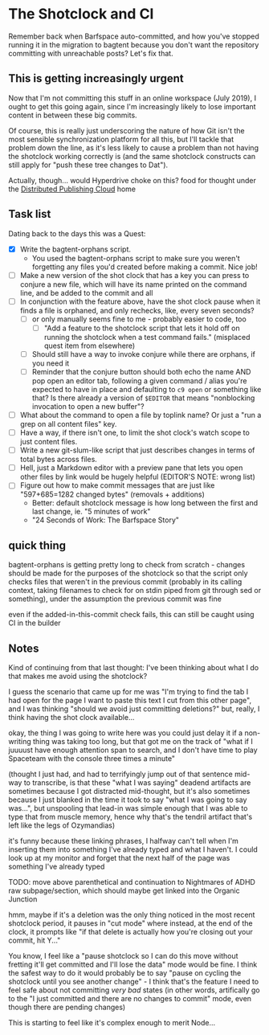 # The Shotclock and CI

Remember back when Barfspace auto-committed, and how you've stopped running it in the migration to bagtent because you don't want the repository committing with unreachable posts? Let's fix that.

## This is getting increasingly urgent

Now that I'm not committing this stuff in an online workspace (July 2019), I ought to get this going again, since I'm increasingly likely to lose important content in between these big commits.

Of course, this is really just underscoring the nature of how Git isn't the most sensible synchronization platform for all this, but I'll tackle that problem down the line, as it's less likely to cause a problem than not having the shotclock working correctly is (and the same shotclock constructs can still apply for "push these tree changes to Dat").

Actually, though... would Hyperdrive choke on this? food for thought under the [Distributed Publishing Cloud](6fdbde81-2cf8-434d-9a12-31e48214eeec.md) home

## Task list

Dating back to the days this was a Quest:

- [x] Write the bagtent-orphans script.
  - You used the bagtent-orphans script to make sure you weren't forgetting any files you'd created before making a commit. Nice job!
- [ ] Make a new version of the shot clock that has a key you can press to conjure a new file, which will have its name printed on the command line, and be added to the commit and all
- [ ] In conjunction with the feature above, have the shot clock pause when it finds a file is orphaned, and only rechecks, like, every seven seconds?
  - [ ] or only manually seems fine to me - probably easier to code, too
    - [ ] "Add a feature to the shotclock script that lets it hold off on running the shotclock when a test command fails." (misplaced quest item from elsewhere)
  - [ ] Should still have a way to invoke conjure while there are orphans, if you need it
  - [ ] Reminder that the conjure button should both echo the name AND pop open an editor tab, following a given command / alias you're expected to have in place and defaulting to `c9 open` or something like that? Is there already a version of `$EDITOR` that means "nonblocking invocation to open a new buffer"?
- [ ] What about the command to open a file by toplink name? Or just a "run a grep on all content files" key.
- [ ] Have a way, if there isn't one, to limit the shot clock's watch scope to just content files.
- [ ] Write a new git-slum-like script that just describes changes in terms of total bytes across files.
- [ ] Hell, just a Markdown editor with a preview pane that lets you open other files by link would be hugely helpful (EDITOR'S NOTE: wrong list)
- [ ] Figure out how to make commit messages that are just like "597+685=1282 changed bytes" (removals + additions)
  - Better: default shotclock message is how long between the first and last change, ie. "5 minutes of work"
  - "24 Seconds of Work: The Barfspace Story"

## quick thing

bagtent-orphans is getting pretty long to check from scratch - changes should be made for the purposes of the shotclock so that the script only checks files that weren't in the previous commit (probably in its calling context, taking filenames to check for on stdin piped from git through sed or something), under the assumption the previous commit was fine

even if the added-in-this-commit check fails, this can still be caught using CI in the builder

## Notes

Kind of continuing from that last thought: I've been thinking about what I do that makes me avoid using the shotclock?

I guess the scenario that came up for me was "I'm trying to find the tab I had open for the page I want to paste this text I cut from this other page", and I was thinking "should we avoid just committing deletions?" but, really, I think having the shot clock available...

okay, the thing I was going to write here was you could just delay it if a non-writing thing was taking too long, but that got me on the track of "what if I juuuust have enough attention span to search, and I don't have time to play Spaceteam with the console three times a minute"

(thought I just had, and had to terrifyingly jump out of that sentence mid-way to transcribe, is that these "what I was saying" deadend artifacts are sometimes because I got distracted mid-thought, but it's also sometimes because I just blanked in the time it took to say "what I was going to say was...", but unspooling that lead-in was simple enough that I was able to type that from muscle memory, hence why that's the tendril artifact that's left like the legs of Ozymandias)

it's funny because these linking phrases, I halfway can't tell when I'm inserting them into something I've already typed and what I haven't. I could look up at my monitor and forget that the next half of the page was something I've already typed

TODO: move above parenthetical and continuation to Nightmares of ADHD raw subpage/section, which should maybe get linked into the Organic Junction

hmm, maybe if it's a deletion was the only thing noticed in the most recent shotclock period, it pauses in "cut mode" where instead, at the end of the clock, it prompts like "if that delete is actually how you're closing out your commit, hit Y..."

You know, I feel like a "pause shotclock so I can do this move without fretting it'll get committed and I'll lose the data" mode would be fine. I think the safest way to do it would probably be to say "pause on cycling the shotclock until you see another change" - I think that's the feature I need to feel safe about not committing *very bad* states (in other words, artifically go to the "I just committed and there are no changes to commit" mode, even though there are pending changes)

This is starting to feel like it's complex enough to merit Node...
